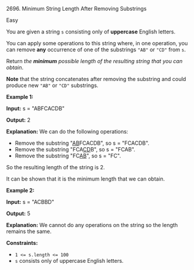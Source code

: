 2696\. Minimum String Length After Removing Substrings

Easy

You are given a string `s` consisting only of **uppercase** English letters.

You can apply some operations to this string where, in one operation, you can remove **any** occurrence of one of the substrings `"AB"` or `"CD"` from `s`.

Return _the **minimum** possible length of the resulting string that you can obtain_.

**Note** that the string concatenates after removing the substring and could produce new `"AB"` or `"CD"` substrings.

**Example 1:**

**Input:** s = "ABFCACDB"

**Output:** 2

**Explanation:** We can do the following operations: 
- Remove the substring "<ins>AB</ins>FCACDB", so s = "FCACDB". 
- Remove the substring "FCA<ins>CD</ins>B", so s = "FCAB". 
- Remove the substring "FC<ins>AB</ins>", so s = "FC". 

So the resulting length of the string is 2. 

It can be shown that it is the minimum length that we can obtain.

**Example 2:**

**Input:** s = "ACBBD"

**Output:** 5

**Explanation:** We cannot do any operations on the string so the length remains the same.

**Constraints:**

*   `1 <= s.length <= 100`
*   `s` consists only of uppercase English letters.